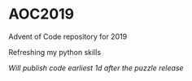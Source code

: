 # AOC2019
Advent of Code repository for 2019

Refreshing my python skills

*Will publish code earliest 1d after the puzzle release*


